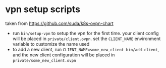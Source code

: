 # vpn setup scripts
taken from https://github.com/suda/k8s-ovpn-chart

* run `bin/setup-vpn` to setup the vpn for the first time. your client config will be placed in `private/client.ovpn`. set the `CLIENT_NAME` environment variable to customize the name used
* to add a new client, run `CLIENT_NAME=some_new_client bin/add-client`, and the new client configuration will be placed in `private/some_new_client.ovpn`
